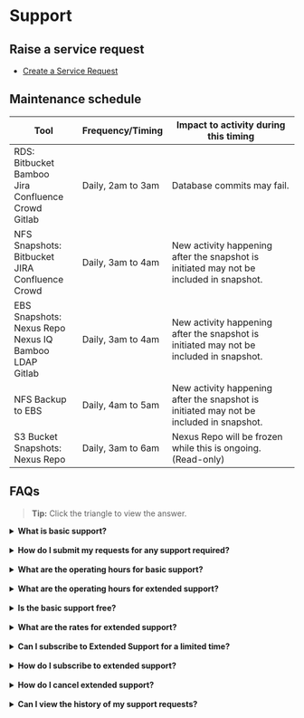 # Support

<!--**Topics**
- [Raise a service request](#raise-a-service-request)
- [Maintenance schedule](#maintenance-schedule)
- [FAQs](#faqs)
-->


## Raise a service request

- [Create a Service Request](https://jira.ship.gov.sg/servicedesk/customer/portal/11)

## Maintenance schedule


| Tool | Frequency/Timing | Impact to activity during this timing |
| --- | --- | --- |
| RDS: </br>Bitbucket</br>Bamboo</br>Jira</br>Confluence</br>Crowd </br>Gitlab | Daily, 2am to 3am |Database commits may fail. |
| NFS Snapshots: </br>Bitbucket </br>JIRA </br>Confluence </br>Crowd | Daily, 3am to 4am |New activity happening after the snapshot is initiated may not be included in snapshot. |
| EBS Snapshots:</br> Nexus Repo </br>Nexus IQ </br>Bamboo </br>LDAP </br>Gitlab | Daily, 3am to 4am | New activity happening after the snapshot is initiated may not be included in snapshot. |
| NFS Backup to EBS | Daily, 4am to 5am | New activity happening after the snapshot is initiated may not be included in snapshot. |
| S3 Bucket Snapshots: </br> Nexus Repo | Daily, 3am to 6am | Nexus Repo will be frozen while this is ongoing. (Read-only) |

## FAQs

>**Tip:** Click the triangle to view the answer.

<details>
  <summary><b> What is basic support?</b></summary><br>

Basic support is the support provided by SHIP-HATS team as per the service agreement.
</details>
<br>
<details>
  <summary><b> How do I submit my requests for any support required? </b></summary><br>

For technical support, send an email to [enquiries_ship@tech.gov.sg](enquiries_ship@tech.gov.sg) or submit a ticket on the [SHIP service desk (SSD) portal](https://jira.ship.gov.sg/servicedesk/customer/portal/11)</a>. 

If you have a subscription or billing related query, please send an email to enquiries_enp@tech.gov.sg

</details>
<br>
<details>
  <summary><b>What are the operating hours for basic support? </b></summary><br>

SHIP-HATS basic support to all users is offered from Monday to Friday, 9.00 AM to 5.30 PM (excluding Public Holidays).

Agencies can subscribe to the extended support hours as an add-on if required.
</details>
<br>
<details>
  <summary><b>What are the operating hours for extended support? </b></summary><br>

SHIP-HATS extended support is offered from Monday to Friday, 9.00 AM to 10.00 PM (excluding Public Holidays).
</details>
<br>
<details>
  <summary><b>Is the basic support free? </b></summary><br>

Yes, it is free with any subscription tier.
</details>
<br>
<details>
  <summary><b>What are the rates for extended support? </b></summary><br>

Extended support is charged at 50% of the total subscription based on the standard price.
</details>
<br>
<details>
  <summary><b>Can I subscribe to Extended Support for a limited time? </b></summary><br>

Yes. A one-month advance notice is required. There is no pro-rated price and is computed as a full-month's rate. Hence, to maximise it is recommended to start on the 1st of any month.
</details>
<br>
<details>
  <summary><b>How do I subscribe to extended support? </b></summary><br>

Email [enquiries_enp@tech.gov.sg](enquiries_enp@tech.gov.sg) to subscribe to the extended support.
</details>
<br>
<details>
  <summary><b>How do I cancel extended support? </b></summary><br>

Email [enquiries_enp@tech.gov.sg](enquiries_enp@tech.gov.sg) to cancel extended support.
</details>
<br>
<details>
  <summary><b>Can I view the history of my support requests? </b></summary><br>

You can refer to your requests on the <a href="https://jira.ship.gov.sg/servicedesk/customer/user/requests?status=open&reporter=all">SSD portal</a>.
</details>
